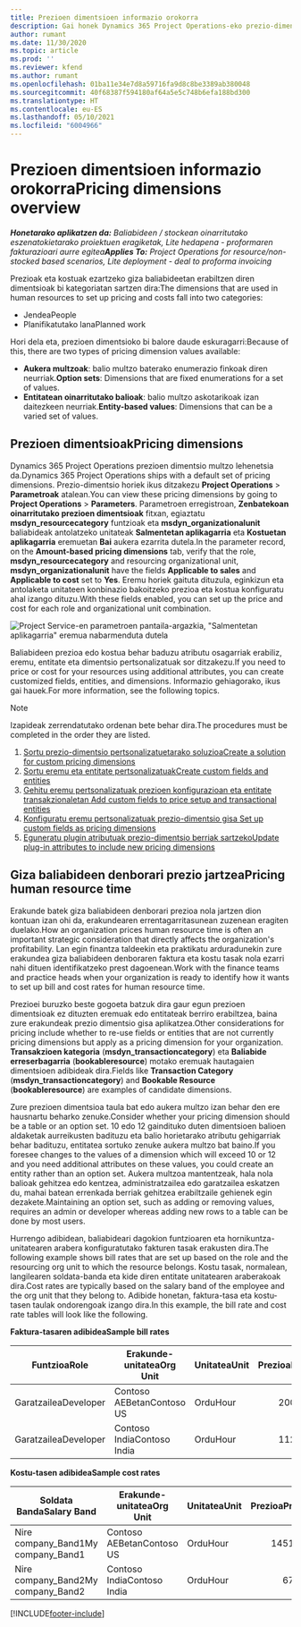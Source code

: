 ```yaml
---
title: Prezioen dimentsioen informazio orokorra
description: Gai honek Dynamics 365 Project Operations-eko prezio-dimentsioei buruzko informazioa eskaintzen du.
author: rumant
ms.date: 11/30/2020
ms.topic: article
ms.prod: ''
ms.reviewer: kfend
ms.author: rumant
ms.openlocfilehash: 01ba11e34e7d8a59716fa9d8c8be3389ab380048
ms.sourcegitcommit: 40f68387f594180af64a5e5c748b6efa188bd300
ms.translationtype: HT
ms.contentlocale: eu-ES
ms.lasthandoff: 05/10/2021
ms.locfileid: "6004966"
---
```

# <a name="pricing-dimensions-overview"></a><span data-ttu-id="acd71-103">Prezioen dimentsioen informazio orokorra</span><span class="sxs-lookup"><span data-stu-id="acd71-103">Pricing dimensions overview</span></span>

<span data-ttu-id="acd71-104">_**Honetarako aplikatzen da:** Baliabideen / stockean oinarritutako eszenatokietarako proiektuen eragiketak, Lite hedapena - proformaren fakturazioari aurre egitea_</span><span class="sxs-lookup"><span data-stu-id="acd71-104">_**Applies To:** Project Operations for resource/non-stocked based scenarios, Lite deployment - deal to proforma invoicing_</span></span>

<span data-ttu-id="acd71-105">Prezioak eta kostuak ezartzeko giza baliabideetan erabiltzen diren dimentsioak bi kategoriatan sartzen dira:</span><span class="sxs-lookup"><span data-stu-id="acd71-105">The dimensions that are used in human resources to set up pricing and costs fall into two categories:</span></span>

- <span data-ttu-id="acd71-106">Jendea</span><span class="sxs-lookup"><span data-stu-id="acd71-106">People</span></span>
- <span data-ttu-id="acd71-107">Planifikatutako lana</span><span class="sxs-lookup"><span data-stu-id="acd71-107">Planned work</span></span>

<span data-ttu-id="acd71-108">Hori dela eta, prezioen dimentsioko bi balore daude eskuragarri:</span><span class="sxs-lookup"><span data-stu-id="acd71-108">Because of this, there are two types of pricing dimension values available:</span></span>

- <span data-ttu-id="acd71-109">**Aukera multzoak**: balio multzo baterako enumerazio finkoak diren neurriak.</span><span class="sxs-lookup"><span data-stu-id="acd71-109">**Option sets**: Dimensions that are fixed enumerations for a set of values.</span></span>
- <span data-ttu-id="acd71-110">**Entitatean oinarritutako balioak**: balio multzo askotarikoak izan daitezkeen neurriak.</span><span class="sxs-lookup"><span data-stu-id="acd71-110">**Entity-based values**: Dimensions that can be a varied set of values.</span></span>

## <a name="pricing-dimensions"></a><span data-ttu-id="acd71-111">Prezioen dimentsioak</span><span class="sxs-lookup"><span data-stu-id="acd71-111">Pricing dimensions</span></span>

<span data-ttu-id="acd71-112">Dynamics 365 Project Operations prezioen dimentsio multzo lehenetsia da.</span><span class="sxs-lookup"><span data-stu-id="acd71-112">Dynamics 365 Project Operations ships with a default set of pricing dimensions.</span></span> <span data-ttu-id="acd71-113">Prezio-dimentsio horiek ikus ditzakezu **Project Operations** > **Parametroak** atalean.</span><span class="sxs-lookup"><span data-stu-id="acd71-113">You can view these pricing dimensions by going to **Project Operations** > **Parameters**.</span></span> <span data-ttu-id="acd71-114">Parametroen erregistroan, **Zenbatekoan oinarritutako prezioen dimentsioak** fitxan, egiaztatu **msdyn_resourcecategory** funtzioak eta **msdyn_organizationalunit** baliabideak antolatzeko unitateak **Salmentetan aplikagarria** eta **Kostuetan aplikagarria** eremuetan **Bai** aukera ezarrita dutela.</span><span class="sxs-lookup"><span data-stu-id="acd71-114">In the parameter record, on the **Amount-based pricing dimensions** tab, verify that the role, **msdyn_resourcecategory** and resourcing organizational unit, **msdyn_organizationalunit** have the fields **Applicable to sales** and **Applicable to cost** set to **Yes**.</span></span> <span data-ttu-id="acd71-115">Eremu horiek gaituta dituzula, eginkizun eta antolaketa unitateen konbinazio bakoitzeko prezioa eta kostua konfiguratu ahal izango dituzu.</span><span class="sxs-lookup"><span data-stu-id="acd71-115">With these fields enabled, you can set up the price and cost for each role and organizational unit combination.</span></span>

![Project Service-en parametroen pantaila-argazkia, "Salmentetan aplikagarria" eremua nabarmenduta dutela](media/PS-OOB-parameters.png)

<span data-ttu-id="acd71-117">Baliabideen prezioa edo kostua behar baduzu atributu osagarriak erabiliz, eremu, entitate eta dimentsio pertsonalizatuak sor ditzakezu.</span><span class="sxs-lookup"><span data-stu-id="acd71-117">If you need to price or cost for your resources using additional attributes, you can create customized fields, entities, and dimensions.</span></span> <span data-ttu-id="acd71-118">Informazio gehiagorako, ikus gai hauek.</span><span class="sxs-lookup"><span data-stu-id="acd71-118">For more information, see the following topics.</span></span> 
  
  > [!NOTE]
  > <span data-ttu-id="acd71-119">Izapideak zerrendatutako ordenan bete behar dira.</span><span class="sxs-lookup"><span data-stu-id="acd71-119">The procedures must be completed in the order they are listed.</span></span>

1. [<span data-ttu-id="acd71-120">Sortu prezio-dimentsio pertsonalizatuetarako soluzioa</span><span class="sxs-lookup"><span data-stu-id="acd71-120">Create a solution for custom pricing dimensions</span></span>](../sales/create-solution-custompd.md)
2. [<span data-ttu-id="acd71-121">Sortu eremu eta entitate pertsonalizatuak</span><span class="sxs-lookup"><span data-stu-id="acd71-121">Create custom fields and entities</span></span>](create-custom-fields-entities-pricing-dimensions.md)
3. [<span data-ttu-id="acd71-122">Gehitu eremu pertsonalizatuak prezioen konfigurazioan eta entitate transakzionaletan </span><span class="sxs-lookup"><span data-stu-id="acd71-122">Add custom fields to price setup and transactional entities</span></span>](add-custom-fields-price-setup-transactional-entities.md)
4. [<span data-ttu-id="acd71-123">Konfiguratu eremu pertsonalizatuak prezio-dimentsio gisa </span><span class="sxs-lookup"><span data-stu-id="acd71-123">Set up custom fields as pricing dimensions</span></span>](set-up-custom-fields-pricing-dimensions.md)
5. [<span data-ttu-id="acd71-124">Eguneratu plugin atributuak prezio-dimentsio berriak sartzeko</span><span class="sxs-lookup"><span data-stu-id="acd71-124">Update plug-in attributes to include new pricing dimensions</span></span>](update-plugin-attributes-pd.md)


## <a name="pricing-human-resource-time"></a><span data-ttu-id="acd71-125">Giza baliabideen denborari prezio jartzea</span><span class="sxs-lookup"><span data-stu-id="acd71-125">Pricing human resource time</span></span>
<span data-ttu-id="acd71-126">Erakunde batek giza baliabideen denborari prezioa nola jartzen dion kontuan izan ohi da, erakundearen errentagarritasunean zuzenean eragiten duelako.</span><span class="sxs-lookup"><span data-stu-id="acd71-126">How an organization prices human resource time is often an important strategic consideration that directly affects the organization's profitability.</span></span> <span data-ttu-id="acd71-127">Lan egin finantza taldeekin eta praktikatu arduradunekin zure erakundea giza baliabideen denboraren faktura eta kostu tasak nola ezarri nahi dituen identifikatzeko prest dagoenean.</span><span class="sxs-lookup"><span data-stu-id="acd71-127">Work with the finance teams and practice heads when your organization is ready to identify how it wants to set up bill and cost rates for human resource time.</span></span>

<span data-ttu-id="acd71-128">Prezioei buruzko beste gogoeta batzuk dira gaur egun prezioen dimentsioak ez dituzten eremuak edo entitateak berriro erabiltzea, baina zure erakundeak prezio dimentsio gisa aplikatzea.</span><span class="sxs-lookup"><span data-stu-id="acd71-128">Other considerations for pricing include whether to re-use fields or entities that are not currently pricing dimensions but apply as a pricing dimension for your organization.</span></span> <span data-ttu-id="acd71-129">**Transakzioen kategoria** (**msdyn_transactioncategory**) eta **Baliabide erreserbagarria** (**bookableresource**) motako eremuak hautagaien dimentsioen adibideak dira.</span><span class="sxs-lookup"><span data-stu-id="acd71-129">Fields like **Transaction Category** (**msdyn_transactioncategory**) and **Bookable Resource** (**bookableresource**) are examples of candidate dimensions.</span></span> 

<span data-ttu-id="acd71-130">Zure prezioen dimentsioa taula bat edo aukera multzo izan behar den ere hausnartu beharko zenuke.</span><span class="sxs-lookup"><span data-stu-id="acd71-130">Consider whether your pricing dimension should be a table or an option set.</span></span> <span data-ttu-id="acd71-131">10 edo 12 gaindituko duten dimentsioen balioen aldaketak aurreikusten badituzu eta balio horietarako atributu gehigarriak behar badituzu, entitatea sortuko zenuke aukera multzo bat baino.</span><span class="sxs-lookup"><span data-stu-id="acd71-131">If you foresee changes to the values of a dimension which will exceed 10 or 12 and you need additional attributes on these values, you could create an entity rather than an option set.</span></span> <span data-ttu-id="acd71-132">Aukera multzoa mantentzeak, hala nola balioak gehitzea edo kentzea, administratzailea edo garatzailea eskatzen du, mahai batean errenkada berriak gehitzea erabiltzaile gehienek egin dezakete.</span><span class="sxs-lookup"><span data-stu-id="acd71-132">Maintaining an option set, such as adding or removing values, requires an admin or developer whereas adding new rows to a table can be done by most users.</span></span>

<span data-ttu-id="acd71-133">Hurrengo adibidean, baliabideari dagokion funtzioaren eta hornikuntza-unitatearen arabera konfiguratutako fakturen tasak erakusten dira.</span><span class="sxs-lookup"><span data-stu-id="acd71-133">The following example shows bill rates that are set up based on the role and the resourcing org unit to which the resource belongs.</span></span> <span data-ttu-id="acd71-134">Kostu tasak, normalean, langilearen soldata-banda eta kide diren entitate unitatearen araberakoak dira.</span><span class="sxs-lookup"><span data-stu-id="acd71-134">Cost rates are typically based on the salary band of the employee and the org unit that they belong to.</span></span> <span data-ttu-id="acd71-135">Adibide honetan, faktura-tasa eta kostu-tasen taulak ondorengoak izango dira.</span><span class="sxs-lookup"><span data-stu-id="acd71-135">In this example, the bill rate and cost rate tables will look like the following.</span></span>

<span data-ttu-id="acd71-136">**Faktura-tasaren adibidea**</span><span class="sxs-lookup"><span data-stu-id="acd71-136">**Sample bill rates**</span></span>

| <span data-ttu-id="acd71-137">Funtzioa</span><span class="sxs-lookup"><span data-stu-id="acd71-137">Role</span></span>        | <span data-ttu-id="acd71-138">Erakunde-unitatea</span><span class="sxs-lookup"><span data-stu-id="acd71-138">Org Unit</span></span>    |<span data-ttu-id="acd71-139">Unitatea</span><span class="sxs-lookup"><span data-stu-id="acd71-139">Unit</span></span>      |<span data-ttu-id="acd71-140">Prezioa</span><span class="sxs-lookup"><span data-stu-id="acd71-140">Price</span></span>      |<span data-ttu-id="acd71-141">Moneta</span><span class="sxs-lookup"><span data-stu-id="acd71-141">Currency</span></span>  |
| ------------|-------------|----------|----------:|----------|
| <span data-ttu-id="acd71-142">Garatzailea</span><span class="sxs-lookup"><span data-stu-id="acd71-142">Developer</span></span>   | <span data-ttu-id="acd71-143">Contoso AEBetan</span><span class="sxs-lookup"><span data-stu-id="acd71-143">Contoso US</span></span>  |<span data-ttu-id="acd71-144">Ordu</span><span class="sxs-lookup"><span data-stu-id="acd71-144">Hour</span></span> | <span data-ttu-id="acd71-145">200</span><span class="sxs-lookup"><span data-stu-id="acd71-145">200</span></span>|<span data-ttu-id="acd71-146">USD</span><span class="sxs-lookup"><span data-stu-id="acd71-146">USD</span></span>     |
| <span data-ttu-id="acd71-147">Garatzailea</span><span class="sxs-lookup"><span data-stu-id="acd71-147">Developer</span></span>   | <span data-ttu-id="acd71-148">Contoso India</span><span class="sxs-lookup"><span data-stu-id="acd71-148">Contoso India</span></span> |<span data-ttu-id="acd71-149">Ordu</span><span class="sxs-lookup"><span data-stu-id="acd71-149">Hour</span></span>|   <span data-ttu-id="acd71-150">112</span><span class="sxs-lookup"><span data-stu-id="acd71-150">112</span></span>|<span data-ttu-id="acd71-151">USD</span><span class="sxs-lookup"><span data-stu-id="acd71-151">USD</span></span>     |


<span data-ttu-id="acd71-152">**Kostu-tasen adibidea**</span><span class="sxs-lookup"><span data-stu-id="acd71-152">**Sample cost rates**</span></span>

| <span data-ttu-id="acd71-153">Soldata Banda</span><span class="sxs-lookup"><span data-stu-id="acd71-153">Salary Band</span></span>     | <span data-ttu-id="acd71-154">Erakunde-unitatea</span><span class="sxs-lookup"><span data-stu-id="acd71-154">Org Unit</span></span>    |<span data-ttu-id="acd71-155">Unitatea</span><span class="sxs-lookup"><span data-stu-id="acd71-155">Unit</span></span>      |<span data-ttu-id="acd71-156">Prezioa</span><span class="sxs-lookup"><span data-stu-id="acd71-156">Price</span></span>      |<span data-ttu-id="acd71-157">Moneta</span><span class="sxs-lookup"><span data-stu-id="acd71-157">Currency</span></span>  |
| ----------------|-------------|----------|----------:|----------|
| <span data-ttu-id="acd71-158">Nire company_Band1</span><span class="sxs-lookup"><span data-stu-id="acd71-158">My company_Band1</span></span> | <span data-ttu-id="acd71-159">Contoso AEBetan</span><span class="sxs-lookup"><span data-stu-id="acd71-159">Contoso US</span></span>  |<span data-ttu-id="acd71-160">Ordu</span><span class="sxs-lookup"><span data-stu-id="acd71-160">Hour</span></span> | <span data-ttu-id="acd71-161">145</span><span class="sxs-lookup"><span data-stu-id="acd71-161">145</span></span>|<span data-ttu-id="acd71-162">USD</span><span class="sxs-lookup"><span data-stu-id="acd71-162">USD</span></span>     |
| <span data-ttu-id="acd71-163">Nire company_Band2</span><span class="sxs-lookup"><span data-stu-id="acd71-163">My company_Band2</span></span> | <span data-ttu-id="acd71-164">Contoso India</span><span class="sxs-lookup"><span data-stu-id="acd71-164">Contoso India</span></span> |<span data-ttu-id="acd71-165">Ordu</span><span class="sxs-lookup"><span data-stu-id="acd71-165">Hour</span></span>|   <span data-ttu-id="acd71-166">67</span><span class="sxs-lookup"><span data-stu-id="acd71-166">67</span></span>|<span data-ttu-id="acd71-167">USD</span><span class="sxs-lookup"><span data-stu-id="acd71-167">USD</span></span>     |


[!INCLUDE[footer-include](../includes/footer-banner.md)]